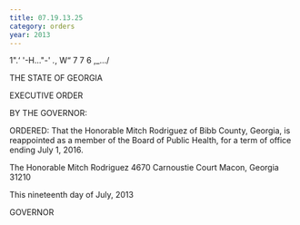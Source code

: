 ```yaml
---
title: 07.19.13.25
category: orders
year: 2013
---
```

   
 

1".‘ '-H..."-' _._,
W“ 7 7 6 ,_.../

THE STATE OF GEORGIA

EXECUTIVE ORDER

  

BY THE GOVERNOR:

ORDERED: That the Honorable Mitch Rodriguez of Bibb County, Georgia, is
reappointed as a member of the Board of Public Health, for a term
of office ending July 1, 2016.

The Honorable Mitch Rodriguez
4670 Carnoustie Court
Macon, Georgia 31210

This nineteenth day of July, 2013

GOVERNOR

